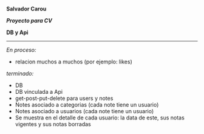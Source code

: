****Salvador Carou****

***Proyecto para CV***

**DB y Api**

-----------------------------------

*En proceso:*
- relacion muchos a muchos (por ejemplo: likes)

*terminado:*
- DB
- DB vinculada a Api
- get-post-put-delete para users y notes
- Notes asociado a categorias (cada note tiene un usuario)
- Notes asociado a usuarios (cada note tiene un usuario)
- Se muestra en el detalle de cada usuario: la data de este, sus notas vigentes y sus notas borradas
